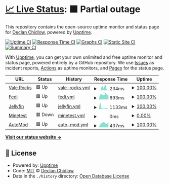 # [📈 Live Status](https://status.vale.rocks): <!--live status--> **🟧 Partial outage**

This repository contains the open-source uptime monitor and status page for [Declan Chidlow](vale.rocks), powered by [Upptime](https://github.com/upptime/upptime).

[![Uptime CI](https://github.com/DeclanChidlow/status/workflows/Uptime%20CI/badge.svg)](https://github.com/DeclanChidlow/status/actions?query=workflow%3A%22Uptime+CI%22)
[![Response Time CI](https://github.com/DeclanChidlow/status/workflows/Response%20Time%20CI/badge.svg)](https://github.com/DeclanChidlow/status/actions?query=workflow%3A%22Response+Time+CI%22)
[![Graphs CI](https://github.com/DeclanChidlow/status/workflows/Graphs%20CI/badge.svg)](https://github.com/DeclanChidlow/status/actions?query=workflow%3A%22Graphs+CI%22)
[![Static Site CI](https://github.com/DeclanChidlow/status/workflows/Static%20Site%20CI/badge.svg)](https://github.com/DeclanChidlow/status/actions?query=workflow%3A%22Static+Site+CI%22)
[![Summary CI](https://github.com/DeclanChidlow/status/workflows/Summary%20CI/badge.svg)](https://github.com/DeclanChidlow/status/actions?query=workflow%3A%22Summary+CI%22)

With [Upptime](https://upptime.js.org), you can get your own unlimited and free uptime monitor and status page, powered entirely by a GitHub repository. We use [Issues](https://github.com/DeclanChidlow/status/issues) as incident reports, [Actions](https://github.com/DeclanChidlow/status/actions) as uptime monitors, and [Pages](https://status.vale.rocks) for the status page.

<!--start: status pages-->
<!-- This summary is generated by Upptime (https://github.com/upptime/upptime) -->
<!-- Do not edit this manually, your changes will be overwritten -->
<!-- prettier-ignore -->
| URL | Status | History | Response Time | Uptime |
| --- | ------ | ------- | ------------- | ------ |
| <img alt="" src="https://icons.duckduckgo.com/ip3/vale.rocks.ico" height="13"> [Vale.Rocks](https://vale.rocks) | 🟩 Up | [vale-rocks.yml](https://github.com/DeclanChidlow/status/commits/HEAD/history/vale-rocks.yml) | <details><summary><img alt="Response time graph" src="./graphs/vale-rocks/response-time-week.png" height="20"> 234ms</summary><br><a href="https://status.vale.rocks/history/vale-rocks"><img alt="Response time 213" src="https://img.shields.io/endpoint?url=https%3A%2F%2Fraw.githubusercontent.com%2FDeclanChidlow%2Fstatus%2FHEAD%2Fapi%2Fvale-rocks%2Fresponse-time.json"></a><br><a href="https://status.vale.rocks/history/vale-rocks"><img alt="24-hour response time 230" src="https://img.shields.io/endpoint?url=https%3A%2F%2Fraw.githubusercontent.com%2FDeclanChidlow%2Fstatus%2FHEAD%2Fapi%2Fvale-rocks%2Fresponse-time-day.json"></a><br><a href="https://status.vale.rocks/history/vale-rocks"><img alt="7-day response time 234" src="https://img.shields.io/endpoint?url=https%3A%2F%2Fraw.githubusercontent.com%2FDeclanChidlow%2Fstatus%2FHEAD%2Fapi%2Fvale-rocks%2Fresponse-time-week.json"></a><br><a href="https://status.vale.rocks/history/vale-rocks"><img alt="30-day response time 213" src="https://img.shields.io/endpoint?url=https%3A%2F%2Fraw.githubusercontent.com%2FDeclanChidlow%2Fstatus%2FHEAD%2Fapi%2Fvale-rocks%2Fresponse-time-month.json"></a><br><a href="https://status.vale.rocks/history/vale-rocks"><img alt="1-year response time 210" src="https://img.shields.io/endpoint?url=https%3A%2F%2Fraw.githubusercontent.com%2FDeclanChidlow%2Fstatus%2FHEAD%2Fapi%2Fvale-rocks%2Fresponse-time-year.json"></a></details> | <details><summary><a href="https://status.vale.rocks/history/vale-rocks">100.00%</a></summary><a href="https://status.vale.rocks/history/vale-rocks"><img alt="All-time uptime 99.98%" src="https://img.shields.io/endpoint?url=https%3A%2F%2Fraw.githubusercontent.com%2FDeclanChidlow%2Fstatus%2FHEAD%2Fapi%2Fvale-rocks%2Fuptime.json"></a><br><a href="https://status.vale.rocks/history/vale-rocks"><img alt="24-hour uptime 100.00%" src="https://img.shields.io/endpoint?url=https%3A%2F%2Fraw.githubusercontent.com%2FDeclanChidlow%2Fstatus%2FHEAD%2Fapi%2Fvale-rocks%2Fuptime-day.json"></a><br><a href="https://status.vale.rocks/history/vale-rocks"><img alt="7-day uptime 100.00%" src="https://img.shields.io/endpoint?url=https%3A%2F%2Fraw.githubusercontent.com%2FDeclanChidlow%2Fstatus%2FHEAD%2Fapi%2Fvale-rocks%2Fuptime-week.json"></a><br><a href="https://status.vale.rocks/history/vale-rocks"><img alt="30-day uptime 100.00%" src="https://img.shields.io/endpoint?url=https%3A%2F%2Fraw.githubusercontent.com%2FDeclanChidlow%2Fstatus%2FHEAD%2Fapi%2Fvale-rocks%2Fuptime-month.json"></a><br><a href="https://status.vale.rocks/history/vale-rocks"><img alt="1-year uptime 99.98%" src="https://img.shields.io/endpoint?url=https%3A%2F%2Fraw.githubusercontent.com%2FDeclanChidlow%2Fstatus%2FHEAD%2Fapi%2Fvale-rocks%2Fuptime-year.json"></a></details>
| <img alt="" src="https://icons.duckduckgo.com/ip3/fedi.vale.rocks.ico" height="13"> [Fedi](https://fedi.vale.rocks) | 🟩 Up | [fedi.yml](https://github.com/DeclanChidlow/status/commits/HEAD/history/fedi.yml) | <details><summary><img alt="Response time graph" src="./graphs/fedi/response-time-week.png" height="20"> 893ms</summary><br><a href="https://status.vale.rocks/history/fedi"><img alt="Response time 1856" src="https://img.shields.io/endpoint?url=https%3A%2F%2Fraw.githubusercontent.com%2FDeclanChidlow%2Fstatus%2FHEAD%2Fapi%2Ffedi%2Fresponse-time.json"></a><br><a href="https://status.vale.rocks/history/fedi"><img alt="24-hour response time 756" src="https://img.shields.io/endpoint?url=https%3A%2F%2Fraw.githubusercontent.com%2FDeclanChidlow%2Fstatus%2FHEAD%2Fapi%2Ffedi%2Fresponse-time-day.json"></a><br><a href="https://status.vale.rocks/history/fedi"><img alt="7-day response time 893" src="https://img.shields.io/endpoint?url=https%3A%2F%2Fraw.githubusercontent.com%2FDeclanChidlow%2Fstatus%2FHEAD%2Fapi%2Ffedi%2Fresponse-time-week.json"></a><br><a href="https://status.vale.rocks/history/fedi"><img alt="30-day response time 1061" src="https://img.shields.io/endpoint?url=https%3A%2F%2Fraw.githubusercontent.com%2FDeclanChidlow%2Fstatus%2FHEAD%2Fapi%2Ffedi%2Fresponse-time-month.json"></a><br><a href="https://status.vale.rocks/history/fedi"><img alt="1-year response time 1856" src="https://img.shields.io/endpoint?url=https%3A%2F%2Fraw.githubusercontent.com%2FDeclanChidlow%2Fstatus%2FHEAD%2Fapi%2Ffedi%2Fresponse-time-year.json"></a></details> | <details><summary><a href="https://status.vale.rocks/history/fedi">100.00%</a></summary><a href="https://status.vale.rocks/history/fedi"><img alt="All-time uptime 88.46%" src="https://img.shields.io/endpoint?url=https%3A%2F%2Fraw.githubusercontent.com%2FDeclanChidlow%2Fstatus%2FHEAD%2Fapi%2Ffedi%2Fuptime.json"></a><br><a href="https://status.vale.rocks/history/fedi"><img alt="24-hour uptime 100.00%" src="https://img.shields.io/endpoint?url=https%3A%2F%2Fraw.githubusercontent.com%2FDeclanChidlow%2Fstatus%2FHEAD%2Fapi%2Ffedi%2Fuptime-day.json"></a><br><a href="https://status.vale.rocks/history/fedi"><img alt="7-day uptime 100.00%" src="https://img.shields.io/endpoint?url=https%3A%2F%2Fraw.githubusercontent.com%2FDeclanChidlow%2Fstatus%2FHEAD%2Fapi%2Ffedi%2Fuptime-week.json"></a><br><a href="https://status.vale.rocks/history/fedi"><img alt="30-day uptime 90.08%" src="https://img.shields.io/endpoint?url=https%3A%2F%2Fraw.githubusercontent.com%2FDeclanChidlow%2Fstatus%2FHEAD%2Fapi%2Ffedi%2Fuptime-month.json"></a><br><a href="https://status.vale.rocks/history/fedi"><img alt="1-year uptime 88.46%" src="https://img.shields.io/endpoint?url=https%3A%2F%2Fraw.githubusercontent.com%2FDeclanChidlow%2Fstatus%2FHEAD%2Fapi%2Ffedi%2Fuptime-year.json"></a></details>
| <img alt="" src="https://icons.duckduckgo.com/ip3/jellyfin.vale.rocks.ico" height="13"> [Jellyfin](https://jellyfin.vale.rocks) | 🟩 Up | [jellyfin.yml](https://github.com/DeclanChidlow/status/commits/HEAD/history/jellyfin.yml) | <details><summary><img alt="Response time graph" src="./graphs/jellyfin/response-time-week.png" height="20"> 1133ms</summary><br><a href="https://status.vale.rocks/history/jellyfin"><img alt="Response time 1331" src="https://img.shields.io/endpoint?url=https%3A%2F%2Fraw.githubusercontent.com%2FDeclanChidlow%2Fstatus%2FHEAD%2Fapi%2Fjellyfin%2Fresponse-time.json"></a><br><a href="https://status.vale.rocks/history/jellyfin"><img alt="24-hour response time 924" src="https://img.shields.io/endpoint?url=https%3A%2F%2Fraw.githubusercontent.com%2FDeclanChidlow%2Fstatus%2FHEAD%2Fapi%2Fjellyfin%2Fresponse-time-day.json"></a><br><a href="https://status.vale.rocks/history/jellyfin"><img alt="7-day response time 1133" src="https://img.shields.io/endpoint?url=https%3A%2F%2Fraw.githubusercontent.com%2FDeclanChidlow%2Fstatus%2FHEAD%2Fapi%2Fjellyfin%2Fresponse-time-week.json"></a><br><a href="https://status.vale.rocks/history/jellyfin"><img alt="30-day response time 1537" src="https://img.shields.io/endpoint?url=https%3A%2F%2Fraw.githubusercontent.com%2FDeclanChidlow%2Fstatus%2FHEAD%2Fapi%2Fjellyfin%2Fresponse-time-month.json"></a><br><a href="https://status.vale.rocks/history/jellyfin"><img alt="1-year response time 1380" src="https://img.shields.io/endpoint?url=https%3A%2F%2Fraw.githubusercontent.com%2FDeclanChidlow%2Fstatus%2FHEAD%2Fapi%2Fjellyfin%2Fresponse-time-year.json"></a></details> | <details><summary><a href="https://status.vale.rocks/history/jellyfin">100.00%</a></summary><a href="https://status.vale.rocks/history/jellyfin"><img alt="All-time uptime 89.95%" src="https://img.shields.io/endpoint?url=https%3A%2F%2Fraw.githubusercontent.com%2FDeclanChidlow%2Fstatus%2FHEAD%2Fapi%2Fjellyfin%2Fuptime.json"></a><br><a href="https://status.vale.rocks/history/jellyfin"><img alt="24-hour uptime 100.00%" src="https://img.shields.io/endpoint?url=https%3A%2F%2Fraw.githubusercontent.com%2FDeclanChidlow%2Fstatus%2FHEAD%2Fapi%2Fjellyfin%2Fuptime-day.json"></a><br><a href="https://status.vale.rocks/history/jellyfin"><img alt="7-day uptime 100.00%" src="https://img.shields.io/endpoint?url=https%3A%2F%2Fraw.githubusercontent.com%2FDeclanChidlow%2Fstatus%2FHEAD%2Fapi%2Fjellyfin%2Fuptime-week.json"></a><br><a href="https://status.vale.rocks/history/jellyfin"><img alt="30-day uptime 90.52%" src="https://img.shields.io/endpoint?url=https%3A%2F%2Fraw.githubusercontent.com%2FDeclanChidlow%2Fstatus%2FHEAD%2Fapi%2Fjellyfin%2Fuptime-month.json"></a><br><a href="https://status.vale.rocks/history/jellyfin"><img alt="1-year uptime 89.10%" src="https://img.shields.io/endpoint?url=https%3A%2F%2Fraw.githubusercontent.com%2FDeclanChidlow%2Fstatus%2FHEAD%2Fapi%2Fjellyfin%2Fuptime-year.json"></a></details>
| <img alt="" src="https://icons.duckduckgo.com/ip3/minetest.vale.rocks.ico" height="13"> [Minetest](https://minetest.vale.rocks) | 🟥 Down | [minetest.yml](https://github.com/DeclanChidlow/status/commits/HEAD/history/minetest.yml) | <details><summary><img alt="Response time graph" src="./graphs/minetest/response-time-week.png" height="20"> 0ms</summary><br><a href="https://status.vale.rocks/history/minetest"><img alt="Response time 985" src="https://img.shields.io/endpoint?url=https%3A%2F%2Fraw.githubusercontent.com%2FDeclanChidlow%2Fstatus%2FHEAD%2Fapi%2Fminetest%2Fresponse-time.json"></a><br><a href="https://status.vale.rocks/history/minetest"><img alt="24-hour response time 0" src="https://img.shields.io/endpoint?url=https%3A%2F%2Fraw.githubusercontent.com%2FDeclanChidlow%2Fstatus%2FHEAD%2Fapi%2Fminetest%2Fresponse-time-day.json"></a><br><a href="https://status.vale.rocks/history/minetest"><img alt="7-day response time 0" src="https://img.shields.io/endpoint?url=https%3A%2F%2Fraw.githubusercontent.com%2FDeclanChidlow%2Fstatus%2FHEAD%2Fapi%2Fminetest%2Fresponse-time-week.json"></a><br><a href="https://status.vale.rocks/history/minetest"><img alt="30-day response time 836" src="https://img.shields.io/endpoint?url=https%3A%2F%2Fraw.githubusercontent.com%2FDeclanChidlow%2Fstatus%2FHEAD%2Fapi%2Fminetest%2Fresponse-time-month.json"></a><br><a href="https://status.vale.rocks/history/minetest"><img alt="1-year response time 1014" src="https://img.shields.io/endpoint?url=https%3A%2F%2Fraw.githubusercontent.com%2FDeclanChidlow%2Fstatus%2FHEAD%2Fapi%2Fminetest%2Fresponse-time-year.json"></a></details> | <details><summary><a href="https://status.vale.rocks/history/minetest">0.00%</a></summary><a href="https://status.vale.rocks/history/minetest"><img alt="All-time uptime 87.95%" src="https://img.shields.io/endpoint?url=https%3A%2F%2Fraw.githubusercontent.com%2FDeclanChidlow%2Fstatus%2FHEAD%2Fapi%2Fminetest%2Fuptime.json"></a><br><a href="https://status.vale.rocks/history/minetest"><img alt="24-hour uptime 0.00%" src="https://img.shields.io/endpoint?url=https%3A%2F%2Fraw.githubusercontent.com%2FDeclanChidlow%2Fstatus%2FHEAD%2Fapi%2Fminetest%2Fuptime-day.json"></a><br><a href="https://status.vale.rocks/history/minetest"><img alt="7-day uptime 0.00%" src="https://img.shields.io/endpoint?url=https%3A%2F%2Fraw.githubusercontent.com%2FDeclanChidlow%2Fstatus%2FHEAD%2Fapi%2Fminetest%2Fuptime-week.json"></a><br><a href="https://status.vale.rocks/history/minetest"><img alt="30-day uptime 44.42%" src="https://img.shields.io/endpoint?url=https%3A%2F%2Fraw.githubusercontent.com%2FDeclanChidlow%2Fstatus%2FHEAD%2Fapi%2Fminetest%2Fuptime-month.json"></a><br><a href="https://status.vale.rocks/history/minetest"><img alt="1-year uptime 86.80%" src="https://img.shields.io/endpoint?url=https%3A%2F%2Fraw.githubusercontent.com%2FDeclanChidlow%2Fstatus%2FHEAD%2Fapi%2Fminetest%2Fuptime-year.json"></a></details>
| <img alt="" src="https://icons.duckduckgo.com/ip3/automod.vale.rocks.ico" height="13"> [AutoMod](https://automod.vale.rocks/api) | 🟩 Up | [auto-mod.yml](https://github.com/DeclanChidlow/status/commits/HEAD/history/auto-mod.yml) | <details><summary><img alt="Response time graph" src="./graphs/auto-mod/response-time-week.png" height="20"> 437ms</summary><br><a href="https://status.vale.rocks/history/auto-mod"><img alt="Response time 451" src="https://img.shields.io/endpoint?url=https%3A%2F%2Fraw.githubusercontent.com%2FDeclanChidlow%2Fstatus%2FHEAD%2Fapi%2Fauto-mod%2Fresponse-time.json"></a><br><a href="https://status.vale.rocks/history/auto-mod"><img alt="24-hour response time 516" src="https://img.shields.io/endpoint?url=https%3A%2F%2Fraw.githubusercontent.com%2FDeclanChidlow%2Fstatus%2FHEAD%2Fapi%2Fauto-mod%2Fresponse-time-day.json"></a><br><a href="https://status.vale.rocks/history/auto-mod"><img alt="7-day response time 437" src="https://img.shields.io/endpoint?url=https%3A%2F%2Fraw.githubusercontent.com%2FDeclanChidlow%2Fstatus%2FHEAD%2Fapi%2Fauto-mod%2Fresponse-time-week.json"></a><br><a href="https://status.vale.rocks/history/auto-mod"><img alt="30-day response time 437" src="https://img.shields.io/endpoint?url=https%3A%2F%2Fraw.githubusercontent.com%2FDeclanChidlow%2Fstatus%2FHEAD%2Fapi%2Fauto-mod%2Fresponse-time-month.json"></a><br><a href="https://status.vale.rocks/history/auto-mod"><img alt="1-year response time 451" src="https://img.shields.io/endpoint?url=https%3A%2F%2Fraw.githubusercontent.com%2FDeclanChidlow%2Fstatus%2FHEAD%2Fapi%2Fauto-mod%2Fresponse-time-year.json"></a></details> | <details><summary><a href="https://status.vale.rocks/history/auto-mod">100.00%</a></summary><a href="https://status.vale.rocks/history/auto-mod"><img alt="All-time uptime 81.96%" src="https://img.shields.io/endpoint?url=https%3A%2F%2Fraw.githubusercontent.com%2FDeclanChidlow%2Fstatus%2FHEAD%2Fapi%2Fauto-mod%2Fuptime.json"></a><br><a href="https://status.vale.rocks/history/auto-mod"><img alt="24-hour uptime 100.00%" src="https://img.shields.io/endpoint?url=https%3A%2F%2Fraw.githubusercontent.com%2FDeclanChidlow%2Fstatus%2FHEAD%2Fapi%2Fauto-mod%2Fuptime-day.json"></a><br><a href="https://status.vale.rocks/history/auto-mod"><img alt="7-day uptime 100.00%" src="https://img.shields.io/endpoint?url=https%3A%2F%2Fraw.githubusercontent.com%2FDeclanChidlow%2Fstatus%2FHEAD%2Fapi%2Fauto-mod%2Fuptime-week.json"></a><br><a href="https://status.vale.rocks/history/auto-mod"><img alt="30-day uptime 100.00%" src="https://img.shields.io/endpoint?url=https%3A%2F%2Fraw.githubusercontent.com%2FDeclanChidlow%2Fstatus%2FHEAD%2Fapi%2Fauto-mod%2Fuptime-month.json"></a><br><a href="https://status.vale.rocks/history/auto-mod"><img alt="1-year uptime 81.96%" src="https://img.shields.io/endpoint?url=https%3A%2F%2Fraw.githubusercontent.com%2FDeclanChidlow%2Fstatus%2FHEAD%2Fapi%2Fauto-mod%2Fuptime-year.json"></a></details>

<!--end: status pages-->

[**Visit our status website →**](https://status.vale.rocks)

## 📄 License

- Powered by: [Upptime](https://github.com/upptime/upptime)
- Code: [MIT](./LICENSE) © [Declan Chidlow](vale.rocks)
- Data in the `./history` directory: [Open Database License](https://opendatacommons.org/licenses/odbl/1-0/)
